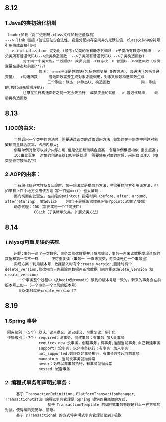## 8.12
### 1.Java的类初始化机制
     loader加载（将二进制码.class文件加载进虚拟机）
    ---> link 链接（验证语法的合法性、变量分配内存空间并先赋默认值、class文件中的符号引用换成直接引用）
    ---> initialization 初始化 (顺序:父类的所有静态代码块-->子类所有静态代码块 -->父类所有普通代码块-->父类构造函数  -->子类所有普通代码块 -->子类构造函数)
            对于同一个类来说，一般顺序: 成员变量-->静态块--> 普通块-->构造函数（成员变量在静态块前面????）
                   修正： ★★★★应该是静态块(包括静态变量 静态方法)、普通块（包括普通变量）-->构造函数     普通函数需要生成对象才能调用，对象又依赖构造函数生成
                       三个等级：静态、非静态块、构造函数              同一等级的,按代码先后顺序执行
            注意在执行构造函数之前一定会先执行  成员变量的赋值 --> 普通代码块    最后再构造函数

## 8.13
### 1.IOC的由来:
        当想调用一个类中的方法时，需要通过该类的对象调用方法，频繁的在不同类中创建对象  繁琐而且耦合度高，占用内存大;
        创建单例对象可以减少内存占用 但是依旧繁琐耦合度高  创建单例模板相似 重复度高；
        IOC由此诞生  对象的创建交给IOC容器处理  需要使用对象的时候，采用自动注入（按类型也可按照名字）
### 2.AOP的由来：
        当有段代码经常性反复出现时，第一想法就是提取为方法，在需要的地方引用该方法，但如果有上百个地方引用该方法 写一百遍xxx() 也太繁琐；
        面向切面由此诞生，在指定的pointcut 指定时间（before、after、around、afterreturing） 做advice   （相当于是框架给你循环每个pointcut做了增强）
        动态代理：JDK（需要实现一个共同接口）
                 CGLib（子类继承父类，扩展父类方法）
  
## 8.14
### 1.Mysql可重复读的实现
        问题:事务一读了一次数据，事务二修改数据并且成功提交，事务一再来读数据发现读取的数据和第一次不一样------不可重复读（事务一 一直未提交，两次读是在一个事务里）
        实现方案：利用版本号，数据插入时有个create_version,删除时有个delete_version,修改相当于先删除原数据再新增数据（同时更改delete_version 和create_version）
          一个事务整个过程中（从begin到commit）读到的版本号是一致的，新来的事务会在前版本号上加一（一个事务一个全局的版本号）
          此版本号就是create_version??


## 8.19
### 1.Spring 事务
     隔离级别：(5个) 默认、读未提交、读已提交、可重复读、串行化
     传播级别：(7个) required：没事务，创建事务；有事务 加入此事务
                   requires_new:没事务，创建事务；有事务,挂起当前事务,自己新建事务
                   supports:没事务，以非事务执行；有事务，加入事务
                   not_supported:始终以非事务执行，有事务则挂起当前事务
                   mandatory：当前没事务就抛异常
                   never：始终以非事务执行，有事务就抛异常
                   nested：嵌套事务
                   
### 2. 编程式事务和声明式事务：
         基于 TransactionDefinition、PlatformTransactionManager、TransactionStatus 编程式事务管理是 Spring 提供的最原始的方式;
                       基于 TransactionTemplate 的编程式事务管理是对上一种方式的封装，使得编码更简单、清晰。
         基于 @Transactional 的方式将声明式事务管理简化到了极致
     
























